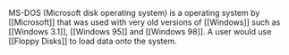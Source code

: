 MS-DOS (Microsoft disk operating system) is a operating system by [[Microsoft]] that was used with very old versions of [[Windows]] such as [[Windows 3.1]], [[Windows 95]] and [[Windows 98]]. A user would use [[Floppy Disks]] to load data onto the system.